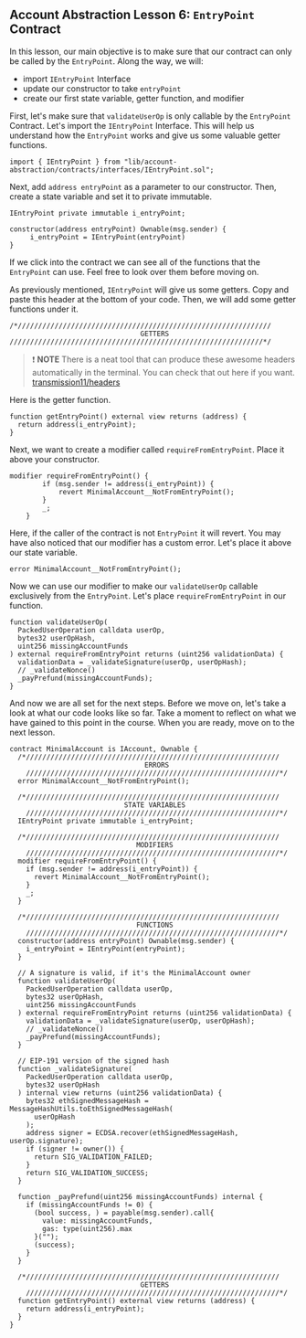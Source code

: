 ## Account Abstraction Lesson 6: `EntryPoint` Contract

In this lesson, our main objective is to make sure that our contract can only be called by the `EntryPoint`. Along the way, we will:

- import `IEntryPoint` Interface
- update our constructor to take `entryPoint`
- create our first state variable, getter function, and modifier

First, let's make sure that `validateUserOp` is only callable by the `EntryPoint` Contract. Let's import the `IEntryPoint` Interface. This will help us understand how the `EntryPoint` works and give us some valuable getter functions.

```solidity
import { IEntryPoint } from "lib/account-abstraction/contracts/interfaces/IEntryPoint.sol";
```

Next, add `address entryPoint` as a parameter to our constructor. Then, create a state variable and set it to private immutable.

```solidity
IEntryPoint private immutable i_entryPoint;

constructor(address entryPoint) Ownable(msg.sender) {
     i_entryPoint = IEntryPoint(entryPoint)
}
```

If we click into the contract we can see all of the functions that the `EntryPoint` can use. Feel free to look over them before moving on.

As previously mentioned, `IEntryPoint` will give us some getters. Copy and paste this header at the bottom of your code. Then, we will add some getter functions under it.

```solidity
/*//////////////////////////////////////////////////////////////
                                GETTERS
//////////////////////////////////////////////////////////////*/
```

> ❗ **NOTE** There is a neat tool that can produce these awesome headers automatically in the terminal. You can check that out here if you want.
> [transmission11/headers](https://github.com/transmissions11/headers)

Here is the getter function.

```solidity
function getEntryPoint() external view returns (address) {
  return address(i_entryPoint);
}
```

Next, we want to create a modifier called `requireFromEntryPoint`. Place it above your constructor.

```solidity
modifier requireFromEntryPoint() {
        if (msg.sender != address(i_entryPoint)) {
            revert MinimalAccount__NotFromEntryPoint();
        }
        _;
    }
```

Here, if the caller of the contract is not `EntryPoint` it will revert. You may have also noticed that our modifier has a custom error. Let's place it above our state variable.

```solidity
error MinimalAccount__NotFromEntryPoint();
```

Now we can use our modifier to make our `validateUserOp` callable exclusively from the `EntryPoint`. Let's place `requireFromEntryPoint` in our function.

```solidity
function validateUserOp(
  PackedUserOperation calldata userOp,
  bytes32 userOpHash,
  uint256 missingAccountFunds
) external requireFromEntryPoint returns (uint256 validationData) {
  validationData = _validateSignature(userOp, userOpHash);
  // _validateNonce()
  _payPrefund(missingAccountFunds);
}
```

And now we are all set for the next steps. Before we move on, let's take a look at what our code looks like so far. Take a moment to reflect on what we have gained to this point in the course. When you are ready, move on to the next lesson.

```solidity
contract MinimalAccount is IAccount, Ownable {
  /*//////////////////////////////////////////////////////////////
                                 ERRORS
    //////////////////////////////////////////////////////////////*/
  error MinimalAccount__NotFromEntryPoint();

  /*//////////////////////////////////////////////////////////////
                            STATE VARIABLES
    //////////////////////////////////////////////////////////////*/
  IEntryPoint private immutable i_entryPoint;

  /*//////////////////////////////////////////////////////////////
                               MODIFIERS
    //////////////////////////////////////////////////////////////*/
  modifier requireFromEntryPoint() {
    if (msg.sender != address(i_entryPoint)) {
      revert MinimalAccount__NotFromEntryPoint();
    }
    _;
  }

  /*//////////////////////////////////////////////////////////////
                               FUNCTIONS
    //////////////////////////////////////////////////////////////*/
  constructor(address entryPoint) Ownable(msg.sender) {
    i_entryPoint = IEntryPoint(entryPoint);
  }

  // A signature is valid, if it's the MinimalAccount owner
  function validateUserOp(
    PackedUserOperation calldata userOp,
    bytes32 userOpHash,
    uint256 missingAccountFunds
  ) external requireFromEntryPoint returns (uint256 validationData) {
    validationData = _validateSignature(userOp, userOpHash);
    // _validateNonce()
    _payPrefund(missingAccountFunds);
  }

  // EIP-191 version of the signed hash
  function _validateSignature(
    PackedUserOperation calldata userOp,
    bytes32 userOpHash
  ) internal view returns (uint256 validationData) {
    bytes32 ethSignedMessageHash = MessageHashUtils.toEthSignedMessageHash(
      userOpHash
    );
    address signer = ECDSA.recover(ethSignedMessageHash, userOp.signature);
    if (signer != owner()) {
      return SIG_VALIDATION_FAILED;
    }
    return SIG_VALIDATION_SUCCESS;
  }

  function _payPrefund(uint256 missingAccountFunds) internal {
    if (missingAccountFunds != 0) {
      (bool success, ) = payable(msg.sender).call{
        value: missingAccountFunds,
        gas: type(uint256).max
      }("");
      (success);
    }
  }

  /*//////////////////////////////////////////////////////////////
                                GETTERS
    //////////////////////////////////////////////////////////////*/
  function getEntryPoint() external view returns (address) {
    return address(i_entryPoint);
  }
}
```
